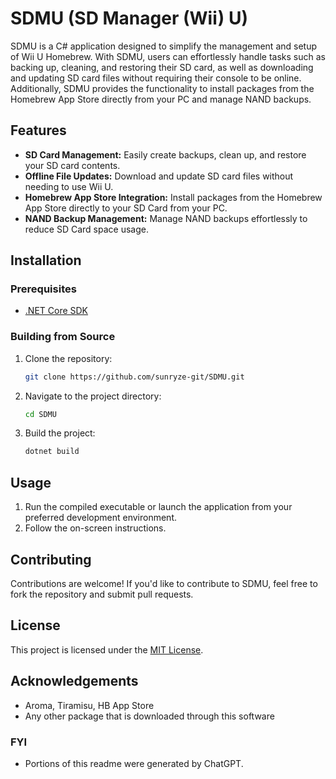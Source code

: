 # SDMU (SD Manager (Wii) U)

SDMU is a C# application designed to simplify the management and setup of Wii U Homebrew. With SDMU, users can effortlessly handle tasks such as backing up, cleaning, and restoring their SD card, as well as downloading and updating SD card files without requiring their console to be online. Additionally, SDMU provides the functionality to install packages from the Homebrew App Store directly from your PC and manage NAND backups.

## Features

- **SD Card Management:** Easily create backups, clean up, and restore your SD card contents.
- **Offline File Updates:** Download and update SD card files without needing to use Wii U.
- **Homebrew App Store Integration:** Install packages from the Homebrew App Store directly to your SD Card from your PC.
- **NAND Backup Management:** Manage NAND backups effortlessly to reduce SD Card space usage.

## Installation

### Prerequisites

- [.NET Core SDK](https://dotnet.microsoft.com/download)

### Building from Source

1. Clone the repository:
   ```bash
   git clone https://github.com/sunryze-git/SDMU.git
   ```

2. Navigate to the project directory:
   ```bash
   cd SDMU
   ```

3. Build the project:
   ```bash
   dotnet build
   ```

## Usage

1. Run the compiled executable or launch the application from your preferred development environment.
2. Follow the on-screen instructions.

## Contributing

Contributions are welcome! If you'd like to contribute to SDMU, feel free to fork the repository and submit pull requests.

## License

This project is licensed under the [MIT License](LICENSE.txt).

## Acknowledgements

- Aroma, Tiramisu, HB App Store
- Any other package that is downloaded through this software


### FYI
- Portions of this readme were generated by ChatGPT.